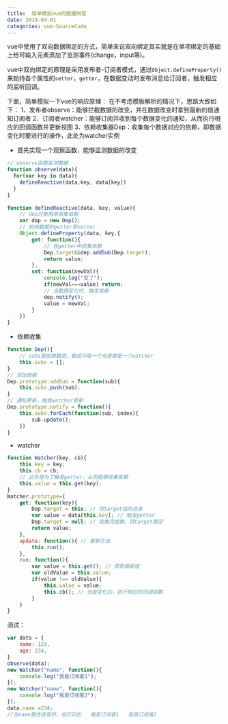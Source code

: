 ```yaml
---
title:  简单模拟vue的数据绑定
date: 2019-04-01
categories: vue-SourceCode
---
```


vue中使用了双向数据绑定的方式，简单来说双向绑定其实就是在单项绑定的基础上给可输入元素添加了监测事件(change，input等)。

vue中双向绑定的原理是采用发布者-订阅者模式，通过`Object.defineProperty()`来劫持各个属性的`setter`，`getter`，在数据变动时发布消息给订阅者，触发相应的监听回调。

下面，简单模拟一下vue的响应原理：
在不考虑模板解析的情况下，思路大致如下：
1、发布者observe：能够拦截数据的改变，并在数据改变时拿到最新的值通知订阅者
2、订阅者watcher：能够订阅并收到每个数据变化的通知，从而执行相应的回调函数并更新视图
3、依赖收集器Dep：收集每个数据对应的依赖，即数据变化时要进行的操作，此处为watcher实例

- 首先实现一个观察函数，能够监测数据的改变

```js
// observe函数监测数据
function observe(data){
  for(var key in data){
  	defineReactive(data,key, data[key])
  }
}
			
function defineReactive(data, key, value){
	// dep对象用来收集依赖
	var dep = new Dep();
	// 劫持数据的getter和setter
	Object.defineProperty(data, key,{
		get: function(){
			// 在getter中收集依赖
			Dep.target&&dep.addSub(Dep.target);
            return value;
		},
		set: function(newVal){
            console.log("变了");
            if(newVal===value) return;
            // 当数据变化时，触发依赖
            dep.notify();
            value = newVal;
    	}
   	})
}
```

- 依赖收集

```js
function Dep(){
	// subs是依赖数组，数组中每一个元素都是一个watcher
	this.subs = [];
}
// 添加依赖
Dep.prototype.addSub = function(sub){
	this.subs.push(sub);
}
// 通知更新，触发watcher更新
Dep.prototype.notify = function(){
	this.subs.forEach(function(sub, index){
		sub.update();
	})
}
```

- watcher

```js
function Watcher(key, cb){
    this.key = key;
    this.cb = cb;
    // 此处是为了触发getter，从而能够收集依赖
    this.value = this.get(key);
}
Watcher.prototype={
	get: function(key){
      	Dep.target = this; // 将target指向自身
      	var value = data[this.key]; // 触发getter
      	Dep.target = null; // 收集完依赖，将target置空
      	return value;
	},
	update: function(){ // 更新方法
		this.run();
	},
	run: function(){
		var value = this.get(); // 获取最新值
		var oldValue = this.value;
		if(value !== oldValue){
			this.value = value;
			this.cb(); // 当值变化后，执行相应的回调函数
		}
	}
}
```

测试：
```js
var data = {
	name: 123,
    age: 234,
}
observe(data);
new Watcher("name", function(){
	console.log("我是订阅者1");
});
new Watcher("name", function(){
	console.log("我是订阅者2");
});
data.name =234;
//当name属性改变时，会打印出   我是订阅者1   我是订阅者2
```